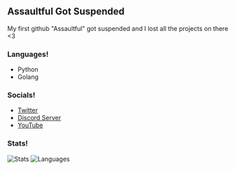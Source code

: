 ## Assaultful Got Suspended
My first github "Assaultful" got suspended and I lost all the projects on there <3

### Languages!
- Python
- Golang

### Socials!
- [Twitter](https://twitter.com/assaultful)
- [Discord Server](https://discord.com/invite/nolimit)
- [YouTube](https://www.youtube.com/channel/UCIh5y4V8OOex6TuqRW22E5Q)

### Stats!
![Stats](https://github-readme-stats-eight-theta.vercel.app/api?username=assaultful2&show_icons=true&theme=dark&include_all_commits=true&count_private=true)
![Languages](https://github-readme-stats.vercel.app/api/top-langs/?username=assaultful2&theme=dark&show_icons=true)

